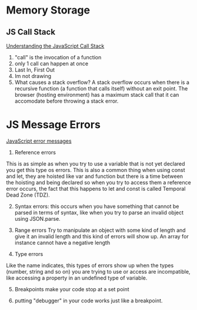 # Memory Storage

## JS Call Stack
[Understanding the JavaScript Call Stack](https://www.freecodecamp.org/news/understanding-the-javascript-call-stack-861e41ae61d4)

1. "call" is the invocation of a function
2. only 1 call can happen at once
3. Last In, First Out 
4. Im not drawing
5. What causes a stack overflow?
A stack overflow occurs when there is a recursive function (a function that calls itself) without an exit point. The browser (hosting environment) has a maximum stack call that it can accomodate before throwing a stack error.


# JS Message Errors
[JavaScript error messages](https://codeburst.io/javascript-error-messages-debugging-d23f84f0ae7c)

1. Reference errors

This is as simple as when you try to use a variable that is not yet declared you get this type os errors.
This is also a common thing when using const and let, they are hoisted like var and function but there is a time between the hoisting and being declared so when you try to access them a reference error occurs, the fact that this happens to let and const is called Temporal Dead Zone (TDZ).

2. Syntax errors:  this occurs when you have something that cannot be parsed in terms of syntax, like when you try to parse an invalid object using JSON.parse.
3. Range errors
Try to manipulate an object with some kind of length and give it an invalid length and this kind of errors will show up. An array for instance cannot have a negative length

4. Type errors

Like the name indicates, this types of errors show up when the types (number, string and so on) you are trying to use or access are incompatible, like accessing a property in an undefined type of variable.

5. Breakpoints make your code stop at a set point

6. putting "debugger" in your code works just like a breakpoint. 
